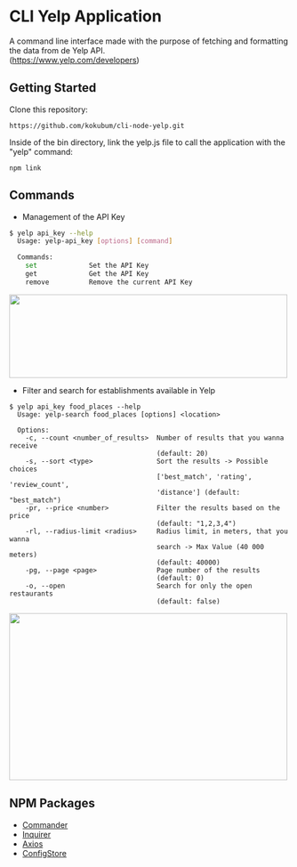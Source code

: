 # CLI Yelp Application 

A command line interface made with the purpose of fetching and formatting the data from de Yelp API. <br>(https://www.yelp.com/developers) 

## Getting Started

Clone this repository:
```
https://github.com/kokubum/cli-node-yelp.git
```
Inside of the bin directory, link the yelp.js file to call the application with the "yelp" command:
```
npm link
```
## Commands

- Management of the API Key
```sh
$ yelp api_key --help
  Usage: yelp-api_key [options] [command]

  Commands:
    set             Set the API Key
    get             Get the API Key
    remove          Remove the current API Key
```
<img src="https://user-images.githubusercontent.com/47634578/93597278-2b490000-f991-11ea-9a14-ea31cd744332.gif" width="500" height="150"/>
<br>

- Filter and search for establishments available in Yelp
```
$ yelp api_key food_places --help
  Usage: yelp-search food_places [options] <location>

  Options:
    -c, --count <number_of_results>  Number of results that you wanna receive
                                     (default: 20)
    -s, --sort <type>                Sort the results -> Possible choices
                                     ['best_match', 'rating', 'review_count',
                                     'distance'] (default: "best_match")
    -pr, --price <number>            Filter the results based on the price
                                     (default: "1,2,3,4")
    -rl, --radius-limit <radius>     Radius limit, in meters, that you wanna
                                     search -> Max Value (40 000 meters)
                                     (default: 40000)
    -pg, --page <page>               Page number of the results
                                     (default: 0)
    -o, --open                       Search for only the open restaurants
                                     (default: false)
```
<img src="https://user-images.githubusercontent.com/47634578/93597831-11f48380-f992-11ea-9bdc-d541aa032b0a.gif" width="500" height="300"/>
<br>

## NPM Packages 
* [Commander](https://www.npmjs.com/package/commander)
* [Inquirer](https://www.npmjs.com/package/inquirer)
* [Axios](https://www.npmjs.com/package/axios)
* [ConfigStore](https://www.npmjs.com/package/configstore)

